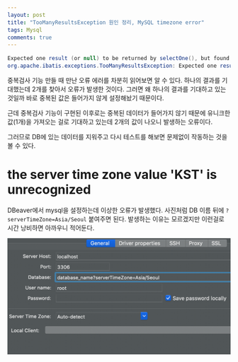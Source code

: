 ```yaml
---
layout: post
title: "TooManyResultsException 원인 정리, MySQL timezone error"
tags: Mysql
comments: true
---
```


```java
Expected one result (or null) to be returned by selectOne(), but found: 2]을(를) 발생시켰습니다.
org.apache.ibatis.exceptions.TooManyResultsException: Expected one result (or null) to be returned by selectOne(), but found: 2
```

중복검사 기능 만들 때 만난 오류
에러를 차분히 읽어보면 알 수 있다.
하나의 결과를 기대했는데 2개를 찾아서 오류가 발생한 것이다.
그러면 왜 하나의 결과를 기대하고 있는 것일까 바로 중복된 값은 들어가지 않게 설정해놨기 때문이다.

근데 중복검사 기능이 구현된 이후로는 중복된 데이터가 들어가지 않기 때문에 유니크한 값(1개)을 가져오는 걸로 기대하고 있는데 2개의 값이 나오니 발생하는 오류이다.

그러므로 DB에 있는 데이터를 지워주고 다시 테스트를 해보면 문제없이 작동하는 것을 볼 수 있다.

# the server time zone value 'KST' is unrecognized

DBeaver에서 mysql을 설정하는데 이상한 오류가 발생했다.
사진처럼 DB 이름 뒤에 `?serverTimeZone=Asia/Seoul` 붙여주면 된다.
발생하는 이유는 모르겠지만 이런걸로 시간 낭비하면 아까우니 적어둔다.

<img src="/images/timezone1.png">